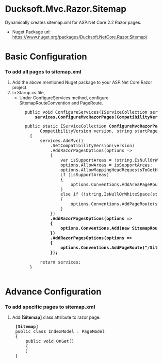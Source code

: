 # Ducksoft.Mvc.Razor.Sitemap
Dynamically creates sitemap.xml for ASP.Net Core 2.2 Razor pages.
- Nuget Package url: https://www.nuget.org/packages/Ducksoft.NetCore.Razor.Sitemap/

# Basic Configuration
### To add all pages to sitemap.xml
1. Add the above mentioned Nuget package to your ASP.Net Core Razor project.
2. In Starup.cs file, 
    - Under ConfigureServices method, configure SitemapRouteConvention and PageRoute.
      <pre>
        public void ConfigureServices(IServiceCollection services) => 
            <b>services.ConfigureMvcRazorPages</b>(<b>CompatibilityVersion.Version_2_2</b>, "/Index", "Home");
      </pre>
      <pre>
        public static IServiceCollection <b>ConfigureMvcRazorPages</b>(this IServiceCollection services,
              CompatibilityVersion version, string startPageUrl = "", string startPageArea = "")
          {
              services.AddMvc()
                  .SetCompatibilityVersion(version)
                  .AddRazorPagesOptions(options =>
                  {
                      var isSupportAreas = !string.IsNullOrWhiteSpace(startPageArea);
                      options.AllowAreas = isSupportAreas;
                      options.AllowMappingHeadRequestsToGetHandler = true;
                      if (isSupportAreas)
                      {
                          options.Conventions.AddAreaPageRoute(startPageArea, startPageUrl, string.Empty);
                      }
                      else if (!string.IsNullOrWhiteSpace(startPageUrl))
                      {
                          options.Conventions.AddPageRoute(startPageUrl, string.Empty);
                      }
                  })
                  <b>.AddRazorPagesOptions(options =>
                  {
                      options.Conventions.Add(new SitemapRouteConvention());
                  })
                  .AddRazorPagesOptions(options =>
                  {
                      options.Conventions.AddPageRoute("/Sitemap", "sitemap.xml");
                  });</b>

              return services;
          }
        </pre>

# Advance Configuration
### To add specific pages to sitemap.xml
1. Add <b>[Sitemap]</b> class attribute to razor page.
  <pre>
    <b>[Sitemap]</b>
    public class IndexModel : PageModel
    {
        public void OnGet()
        {
        }
    }
  </pre>
